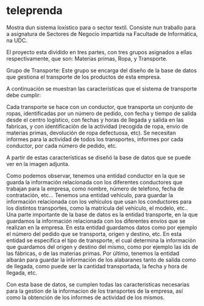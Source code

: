 # teleprenda
Mostra dun sistema loxístico para o sector textil.
Consiste nun traballo para a asignatura de Sectores de Negocio impartida na Facultade de Informática, na UDC.

El proyecto esta dividido en tres partes, con tres grupos asignados a ellas respectivamente, que son: Materias primas, Ropa, y Transporte.

Grupo de Transporte:
Este grupo se encarga del diseño de la base de datos que gestiona el
transporte de los productos de esta empresa. 

A continuación se muestran las características que el sistema de transporte debe cumplir:

Cada transporte se hace con un conductor, que transporta un conjunto de ropas, identificadas por un número de pedido, con fecha y tiempo de salida desde el centro logístico, con fechas y horas de llegada y salida en las fabricas, y con identificación de la actividad (recogida de ropa, envio de materias primas, devolución de ropa defectuosa, etc).
Se necesitan informes para la actividad de todos los transportes, informes por cada conductor, por cada número de pedido, etc.

A partir de estas características se diseñó la base de datos que se puede ver en la imagen adjunta.

Como podemos observar, tenemos una entidad conductor en la que se guarda la información relacionada con los diferentes conductores que trabajan para la empresa, como nombre, número de telefono, fecha de contratación, etc...
Tenemos una entidad vehículo, para guardar la información relacionada con los vehículos que usan los conductores para los distintos transportes, como la matrícula del vehículo, el modelo, etc..
Una parte importante de la base de datos es la entidad transporte, en la que guardamos la información relacionada con los diferentes envíos que se realizan en la empresa. En esta entidad guardamos datos como por ejemplo el número del pedido que se transporta, origen y destino, etc. En esta entidad se especifica el tipo de transporte, el cual determina la información que guardamos del origen y destino del mismo, como por ejemplo las ids de las fábricas, o de las materias primas.
Por último, tenemos la entidad albarán para guardar la información de los alabaranes tanto de salida como de llegada, como puede ser la cantidad transportada, la fecha y hora de llegada, etc.

Con esta base de datos, se cumplen todas las caracteristicas necesarias para la gestion de la informacion de los transportes de la empresa, así como la obtención de los informes de actividad de los mismos.

